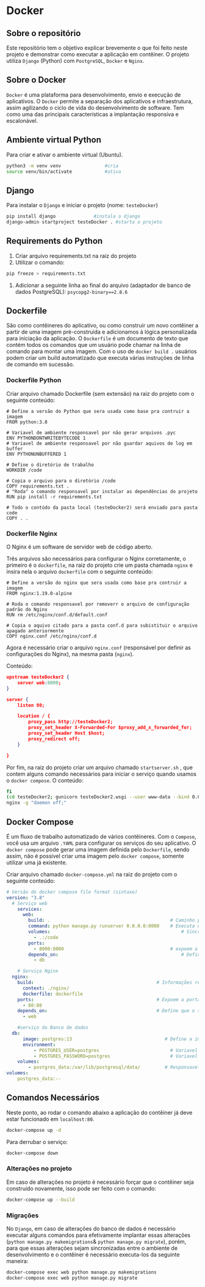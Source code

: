 # Docker

## Sobre o repositório

Este repositório tem o objetivo explicar brevemente o que foi feito neste projeto e demonstrar como executar a aplicação em contêiner. O projeto utiliza `Django` (Python) com `PostgreSQL`, `Docker` e `Nginx`. 

## Sobre o Docker

`Docker` é uma plataforma para desenvolvimento, envio e execução de aplicativos. O
`Docker` permite a separação dos aplicativos e infraestrutura, assim agilizando o ciclo
de vida do desenvolvimento de software. Tem como uma das principais características a implantação responsiva e escalonável.

## Ambiente virtual Python

Para criar e ativar o ambiente virtual (Ubuntu).

```bash
python3 -m venv venv				#cria
source venv/bin/activate			#ativa
```

## Django

Para instalar o `Django` e iniciar o projeto (nome: `testeDocker`)

```bash
pip install django				#instala o django
django-admin startproject testeDocker .	#starta o projeto
```

## Requirements do Python

1. Criar arquivo requirements.txt na raiz do projeto
2. Utilizar o comando:

```bash
pip freeze > requirements.txt
```

1. Adicionar a seguinte linha ao final do arquivo (adaptador de banco de dados PostgreSQL): `psycopg2-binary==2.8.6`

## Dockerfile

São como contêineres do aplicativo, ou como construir um novo contêiner a partir de uma imagem pré-construída e adicionamos à lógica personalizada para iniciação da aplicação. O `Dockerfile` é um documento de texto que contém todos os comandos que um usuário pode chamar na linha de comando para montar uma imagem. Com o uso de `docker build .` usuários podem criar um build automatizado que executa várias instruções de linha de comando em sucessão.

### Dockerfile Python

Criar arquivo chamado Dockerfile (sem extensão) na raiz do projeto com o seguinte conteúdo:

```docker
# Define a versão do Python que sera usada como base pra contruir a imagem
FROM python:3.8			

# Variavel de ambiente responsavel por não gerar arquivos .pyc
ENV PYTHONDONTWRITEBYTECODE 1		
# Variavel de ambiente responsavel por não guardar aquivos de log em buffer
ENV PYTHONUNBUFFERED 1	

# Define o diretório de trabalho		
WORKDIR /code

# Copia o arquivo para o diretório /code
COPY requirements.txt .
# "Roda" o comando responsavel por instalar as dependências do projeto
RUN pip install -r requirements.txt

# Todo o contúdo da pasta local (testeDocker2) será enviado para pasta code
COPY . .
```

### Dockerfile Nginx

O Nginx é um software de servidor web de código aberto.

Três arquivos são necessários para  configurar o Nginx corretamente, o primeiro é o `dockerfile`, na raiz do projeto crie um pasta chamada `nginx` e insira nela o arquivo `dockerfile` com o seguinte conteúdo:

```docker
# Define a versão do nginx que sera usada como base pra contruir a imagem
FROM nginx:1.19.0-alpine

# Roda o comando responsavel por removerr o arquivo de configuração padrão do Nginx
RUN rm /etc/nginx/conf.d/default.conf

# Copia o aquivo citado para a pasta conf.d para subistituir o arquivo apagado anteriormente
COPY nginx.conf /etc/nginx/conf.d
```

Agora é necessário criar o arquivo `nginx.conf` (responsável por definir as configurações do Nginx), na mesma pasta (`nginx`).

Conteúdo:

```json
upstream testeDocker2 {
    server web:8000;
}

server {
    listen 80;

    location / {
        proxy_pass http://testeDocker2;
        proxy_set_header X-Forwarded-For $proxy_add_x_forwarded_for;
        proxy_set_header Host $host;
        proxy_redirect off;
    }

}
```

Por fim, na raiz do projeto criar um arquivo chamado `startserver.sh` , que contem alguns comando necessários para iniciar o serviço quando usamos o `docker compose`. O conteúdo: 

```bash
fi
(cd testeDocker2; gunicorn testeDocker2.wsgi --user www-data --bind 0.0.0.0:8000 --workers 3 --timeout 180) &
nginx -g "daemon off;"
```

## Docker Compose

É um fluxo de trabalho automatizado de vários contêineres. Com o `Compose`, você usa um arquivo `.YAML` para configurar os serviços do seu aplicativo. O `docker compose` pode gerar uma imagem definida pelo `Dockerfile`, sendo assim, não é possível criar uma imagem pelo `docker compose`, somente utilizar uma já existente.

Criar arquivo chamado `docker-compose.yml` na raiz do projeto com o seguinte conteúdo:

```yaml
# Versão do docker compose file format (sintaxe)
version: "3.8"
  # Serviço web
	services:
	  web:                                                   
	    build: .                                            # Caminho para o construir a aplicação 
	    command: python manage.py runserver 0.0.0.0:8000    # Executa o comando de inicialização do django
	    volumes:                                                # Sincroniza os arquivos da aplicação com os do Docker 
	      - .:/code
	    ports:
	      - 8000:8000                                       # expoem a porta 8000 (padão django)        
	    depends_on:                                             # Define que o seriço web depende do serviço DB, logo o serviço DB sera inicializado antes do web
	      - db

	# Serviço Nginx
  nginx:
    build:                                             # Informações referentes ao build do ngnx 
      context: ./nginx/                                 
      dockerfile: dockerfile
    ports:                                             # Expoem a porta 80 (padrão Nginx)
      - 80:80
    depends_on:                                        # Define que o serviço nginx depende o web, logo sera executado após o serviço web
      - web

	#serviço do Banco de dados 
  db:
	  image: postgres:13                                  # Define a imagem base do baco de dados 
	  environment:
		  - POSTGRES_USER=postgres                          # Variavel de ambiente que define o usuário do banco
		  - POSTGRES_PASSWORD=postgres                      # Variavel de ambiente que define a senha do banco
    volumes:
	    - postgres_data:/var/lib/postgresql/data/         # Responsavel por fazer com que os dados do banco persistam 
volumes:
    postgres_data:--
```

## Comandos Necessários

Neste ponto, ao rodar o comando abaixo a aplicação do contêiner já deve estar funcionado em `localhost:80`.

```bash
docker-compose up -d
```

Para derrubar o serviço: 

```bash
docker-compose down
```

### Alterações no projeto

Em caso de alterações no projeto é necessário forçar que o contêiner seja construído novamente, isso pode ser feito com o comando:

```bash
docker-compose up --build
```

### Migrações

No `Django`, em caso de alterações do banco de dados é necessário executar alguns comandos para efetivamente implantar essas alterações (`python manage.py makemigrations`& `python manage.py migrate`), porém, para que essas alterações sejam sincronizadas entre o ambiente de desenvolvimento e o contêiner é necessário executa-los da seguinte maneira:

```bash
docker-compose exec web python manage.py makemigrations
docker-compose exec web python manage.py migrate
```
